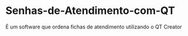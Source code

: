 # Senhas-de-Atendimento-com-QT
É um software que ordena fichas de atendimento utilizando o QT Creator
